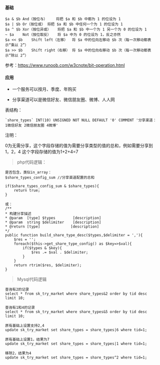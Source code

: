 #### 基础

```
$a & $b	And（按位与）	将把 $a 和 $b 中都为 1 的位设为 1
$a | $b	Or（按位或）	将把 $a 和 $b 中任何一个为 1 的位设为 1
$a ^ $b	Xor（按位异或）	将把 $a 和 $b 中一个为 1 另一个为 0 的位设为 1
~ $a	Not（按位取反）	将 $a 中为 0 的位设为 1，反之亦然
$a << $b	Shift left（左移）	将 $a 中的位向左移动 $b 次（每一次移动都表示“乘以 2”）
$a >> $b	Shift right（右移）	将 $a 中的位向右移动 $b 次（每一次移动都表示“除以 2”）
```

参考：https://www.runoob.com/w3cnote/bit-operation.html


#### 应用

- 一个服务可以按月、季度、年购买

- 分享渠道可以是微信好友、微信朋友圈、微博、人人网

表结构：
```
`share_types` INT(10) UNSIGNED NOT NULL DEFAULT '0' COMMENT '分享渠道： 1微信好友 2微信朋友圈 4微博'
```

注明：

0为无需分享，这个字段存储的值为需要分享类型的值的总和，例如需要分享到 1，2，4 这个字段存储的值为1+2+4=7

> php代码逻辑：

```
是否包含，类似in_array：
$share_types_config_sum //分享渠道配置的总和

if($share_types_config_sum & $share_types){
	return true;
}

或：
/**
* 构建分享描述
* @param  [type] $types        [description]
* @param  string $delimiter    [description]
* @return [type]              [description]
*/
public function build_share_type_desc($types,$delimiter = ','){
    $res = '';
    foreach($this->get_share_type_config() as $key=>$val){
        if($types & $key){
            $res .= $val . $delimiter;
        }
    }
    return rtrim($res, $delimiter);  
}
```


> Mysql代码逻辑

```
查询有2的记录
select * from sk_try_market where share_types&2 order by tid desc limit 10;

查询有1和4的记录
select * from sk_try_market where share_types&5 order by tid desc limit 10;

原有基础上设置支持2,4
update sk_try_market set share_types = share_types|6 where tid=1;

原有基础上设置1，结果为7
update sk_try_market set share_types = share_types|1 where tid=1;

移除2，结果为4
update sk_try_market set share_types = share_types^2 where tid=1;
```




